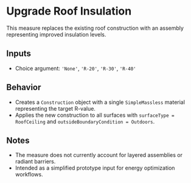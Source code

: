 # Upgrade Roof Insulation

This measure replaces the existing roof construction with an assembly representing improved insulation levels.

## Inputs
- Choice argument: `'None'`, `'R-20'`, `'R-30'`, `'R-40'`

## Behavior
- Creates a `Construction` object with a single `SimpleMassless` material representing the target R-value.
- Applies the new construction to all surfaces with `surfaceType = RoofCeiling` and `outsideBoundaryCondition = Outdoors`.

## Notes
- The measure does not currently account for layered assemblies or radiant barriers.
- Intended as a simplified prototype input for energy optimization workflows.

